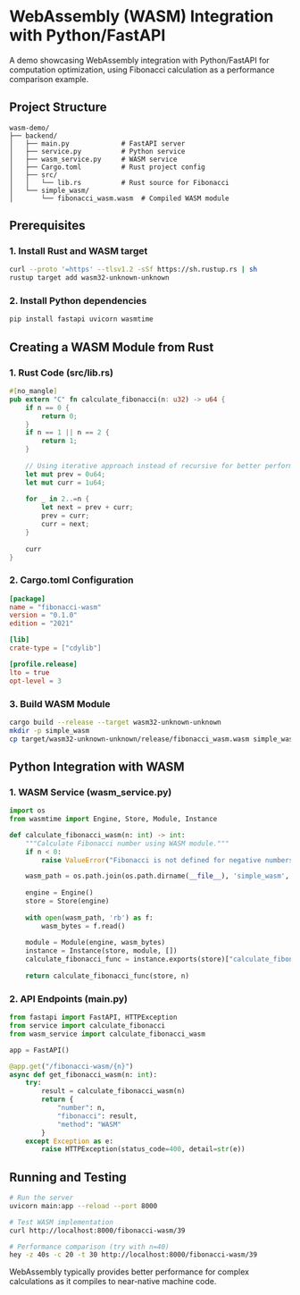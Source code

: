 # WebAssembly (WASM) Integration with Python/FastAPI

A demo showcasing WebAssembly integration with Python/FastAPI for computation optimization, using Fibonacci calculation as a performance comparison example.

## Project Structure

```
wasm-demo/
├── backend/
│   ├── main.py             # FastAPI server
│   ├── service.py          # Python service
│   ├── wasm_service.py     # WASM service
│   ├── Cargo.toml          # Rust project config
│   ├── src/
│   │   └── lib.rs          # Rust source for Fibonacci
│   └── simple_wasm/
│       └── fibonacci_wasm.wasm  # Compiled WASM module
```

## Prerequisites

### 1. Install Rust and WASM target

```bash
curl --proto '=https' --tlsv1.2 -sSf https://sh.rustup.rs | sh
rustup target add wasm32-unknown-unknown
```

### 2. Install Python dependencies

```bash
pip install fastapi uvicorn wasmtime
```

## Creating a WASM Module from Rust

### 1. Rust Code (src/lib.rs)

```rust
#[no_mangle]
pub extern "C" fn calculate_fibonacci(n: u32) -> u64 {
    if n == 0 {
        return 0;
    }
    if n == 1 || n == 2 {
        return 1;
    }
    
    // Using iterative approach instead of recursive for better performance
    let mut prev = 0u64;
    let mut curr = 1u64;
    
    for _ in 2..=n {
        let next = prev + curr;
        prev = curr;
        curr = next;
    }
    
    curr
}
```

### 2. Cargo.toml Configuration

```toml
[package]
name = "fibonacci-wasm"
version = "0.1.0"
edition = "2021"

[lib]
crate-type = ["cdylib"]

[profile.release]
lto = true
opt-level = 3
```

### 3. Build WASM Module

```bash
cargo build --release --target wasm32-unknown-unknown
mkdir -p simple_wasm
cp target/wasm32-unknown-unknown/release/fibonacci_wasm.wasm simple_wasm/
```

## Python Integration with WASM

### 1. WASM Service (wasm_service.py)

```python
import os
from wasmtime import Engine, Store, Module, Instance

def calculate_fibonacci_wasm(n: int) -> int:
    """Calculate Fibonacci number using WASM module."""
    if n < 0:
        raise ValueError("Fibonacci is not defined for negative numbers")

    wasm_path = os.path.join(os.path.dirname(__file__), 'simple_wasm', 'fibonacci_wasm.wasm')
    
    engine = Engine()
    store = Store(engine)
    
    with open(wasm_path, 'rb') as f:
        wasm_bytes = f.read()
    
    module = Module(engine, wasm_bytes)
    instance = Instance(store, module, [])
    calculate_fibonacci_func = instance.exports(store)["calculate_fibonacci"]
    
    return calculate_fibonacci_func(store, n)
```

### 2. API Endpoints (main.py)

```python
from fastapi import FastAPI, HTTPException
from service import calculate_fibonacci
from wasm_service import calculate_fibonacci_wasm

app = FastAPI()

@app.get("/fibonacci-wasm/{n}")
async def get_fibonacci_wasm(n: int):
    try:
        result = calculate_fibonacci_wasm(n)
        return {
            "number": n,
            "fibonacci": result,
            "method": "WASM"
        }
    except Exception as e:
        raise HTTPException(status_code=400, detail=str(e))
```

## Running and Testing

```bash
# Run the server
uvicorn main:app --reload --port 8000

# Test WASM implementation
curl http://localhost:8000/fibonacci-wasm/39

# Performance comparison (try with n=40)
hey -z 40s -c 20 -t 30 http://localhost:8000/fibonacci-wasm/39
```

WebAssembly typically provides better performance for complex calculations as it compiles to near-native machine code. 